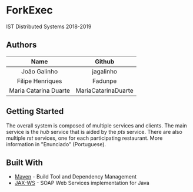 # ForkExec

IST Distributed Systems 2018-2019

## Authors

| Name                  | Github
| :-------:             | :------:
| João Galinho          | jagalinho
| Filipe Henriques      | Fadunpe
| Maria Catarina Duarte | MariaCatarinaDuarte

## Getting Started

The overall system is composed of multiple services and clients.
The main service is the _hub_ service that is aided by the _pts_ service. 
There are also multiple _rst_ services, one for each participating restaurant.
More information in "Enunciado" (Portuguese).

## Built With

* [Maven](https://maven.apache.org/) - Build Tool and Dependency Management
* [JAX-WS](https://javaee.github.io/metro-jax-ws/) - SOAP Web Services implementation for Java